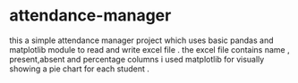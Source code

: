 # attendance-manager

this a simple attendance manager project which uses basic pandas and matplotlib module
to read and write excel file .
the excel file contains name , present,absent and percentage columns
i used matplotlib for visually showing a pie chart for each student .
